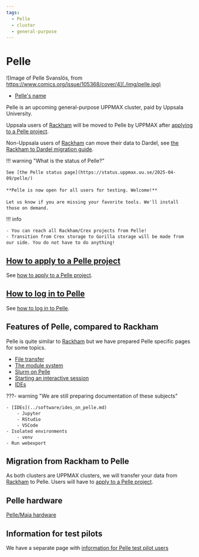 ```yaml
---
tags:
  - Pelle
  - cluster
  - general-purpose
---
```


# Pelle

![Image of Pelle Svanslös, from https://www.comics.org/issue/105368/cover/4](./img/pelle.jpg)

- [Pelle's name](pelles_name.md)

Pelle is an upcoming general-purpose UPPMAX cluster,
paid by Uppsala University.

Uppsala users of [Rackham](rackham.md) will be moved to Pelle
by UPPMAX after [applying to a Pelle project](../getting_started/project_apply_pelle.md).

Non-Uppsala users of [Rackham](rackham.md) can move their data to
Dardel, see [the Rackham to Dardel migration guide](../cluster_guides/dardel_migration.md).

!!! warning "What is the status of Pelle?"

    See [the Pelle status page](https://status.uppmax.uu.se/2025-04-09/pelle/)

    **Pelle is now open for all users for testing. Welcome!**

    Let us know if you are missing your favorite tools. We'll install those on demand.

!!! info

    - You can reach all Rackham/Crex projects from Pelle!
    - Transition from Crex storage to Gorilla storage will be made from our side. You do not have to do anything!
    
## [How to apply to a Pelle project](../getting_started/project_apply_pelle.md)

See [how to apply to a Pelle project](../getting_started/project_apply_pelle.md).

## [How to log in to Pelle](../getting_started/login_pelle.md)

See [how to log in to Pelle](../getting_started/login_pelle.md).

## Features of Pelle, compared to Rackham

Pelle is quite similar to [Rackham](rackham.md) but we have prepared Pelle specific pages for some topics.

- [File transfer](transfer_pelle.md)
- [The module system](pelle_modules.md)
- [Slurm on Pelle](slurm_on_pelle.md)
- [Starting an interactive session](start_interactive_session_on_pelle.md)
- [IDEs](../software/ides_on_pelle.md)


???- warning "We are still preparing documentation of these subjects"

    - [IDEs](../software/ides_on_pelle.md)
        - Jupyter
        - RStudio
        - VSCode
    - Isolated environments
        - venv
    - Run webexport


## Migration from Rackham to Pelle

As both clusters are UPPMAX clusters,
we will transfer your data from [Rackham](rackham.md)
to Pelle. Users will have to [apply to a Pelle project](../getting_started/project_apply_pelle.md).

## Pelle hardware

[Pelle/Maja hardware](../hardware/clusters/pelle.md)

## Information for test pilots

We have a separate page with [information for Pelle test pilot users](./pelle_test.md)
